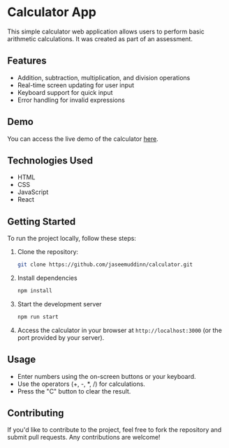 # Calculator App

This simple calculator web application allows users to perform basic arithmetic calculations. It was created as part of an assessment.

## Features

- Addition, subtraction, multiplication, and division operations
- Real-time screen updating for user input
- Keyboard support for quick input
- Error handling for invalid expressions

## Demo

You can access the live demo of the calculator <a href="https://calculator-self-five-58.vercel.app/" target="_blank">here</a>.

## Technologies Used

- HTML
- CSS
- JavaScript
- React

## Getting Started

To run the project locally, follow these steps:

1. Clone the repository:

   ```bash
   git clone https://github.com/jaseemuddinn/calculator.git
   ```

2. Install dependencies

   ```bash
   npm install
   ```

3. Start the development server

   ```bash
   npm run start
   ```

4. Access the calculator in your browser at `http://localhost:3000` (or the port provided by your server).

## Usage

- Enter numbers using the on-screen buttons or your keyboard.
- Use the operators (+, -, \*, /) for calculations.
- Press the "C" button to clear the result.

## Contributing

If you'd like to contribute to the project, feel free to fork the repository and submit pull requests. Any contributions are welcome!
